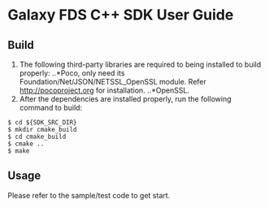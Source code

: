 # Galaxy FDS C++ SDK User Guide

## Build
1. The following third-party libraries are required to being installed to build properly:
..*Poco, only need its Foundation/Net/JSON/NETSSL_OpenSSL module. Refer http://pocoproject.org for installation.
..*OpenSSL.
2. After the dependencies are installed properly, run the following command to build:
```
$ cd ${SDK_SRC_DIR}
$ mkdir cmake_build
$ cd cmake_build
$ cmake ..
$ make
```

## Usage
Please refer to the sample/test code to get start.
